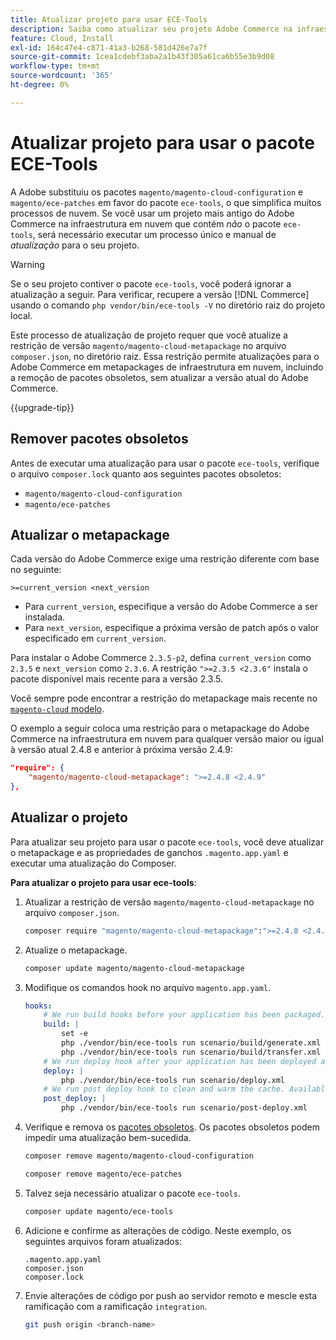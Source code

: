 ```yaml
---
title: Atualizar projeto para usar ECE-Tools
description: Saiba como atualizar seu projeto Adobe Commerce na infraestrutura em nuvem para usar o pacote ECE-Tools e aproveitar as correções e os recursos mais recentes.
feature: Cloud, Install
exl-id: 164c47e4-c871-41a3-b268-581d426e7a7f
source-git-commit: 1cea1cdebf3aba2a1b43f305a61ca6b55e3b9d08
workflow-type: tm+mt
source-wordcount: '365'
ht-degree: 0%

---
```


# Atualizar projeto para usar o pacote ECE-Tools

A Adobe substituiu os pacotes `magento/magento-cloud-configuration` e `magento/ece-patches` em favor do pacote `ece-tools`, o que simplifica muitos processos de nuvem. Se você usar um projeto mais antigo do Adobe Commerce na infraestrutura em nuvem que contém _não_ o pacote `ece-tools`, será necessário executar um processo único e manual de _atualização_ para o seu projeto.

>[!WARNING]
>
>Se o seu projeto contiver o pacote `ece-tools`, você poderá ignorar a atualização a seguir. Para verificar, recupere a versão [!DNL Commerce] usando o comando `php vendor/bin/ece-tools -V` no diretório raiz do projeto local.

Este processo de atualização de projeto requer que você atualize a restrição de versão `magento/magento-cloud-metapackage` no arquivo `composer.json`, no diretório raiz. Essa restrição permite atualizações para o Adobe Commerce em metapackages de infraestrutura em nuvem, incluindo a remoção de pacotes obsoletos, sem atualizar a versão atual do Adobe Commerce.

{{upgrade-tip}}

## Remover pacotes obsoletos

Antes de executar uma atualização para usar o pacote `ece-tools`, verifique o arquivo `composer.lock` quanto aos seguintes pacotes obsoletos:

- `magento/magento-cloud-configuration`
- `magento/ece-patches`

## Atualizar o metapackage

Cada versão do Adobe Commerce exige uma restrição diferente com base no seguinte:

```
>=current_version <next_version
```

- Para `current_version`, especifique a versão do Adobe Commerce a ser instalada.
- Para `next_version`, especifique a próxima versão de patch após o valor especificado em `current_version`.

Para instalar o Adobe Commerce `2.3.5-p2`, defina `current_version` como `2.3.5` e `next_version` como `2.3.6`. A restrição `">=2.3.5 <2.3.6"` instala o pacote disponível mais recente para a versão 2.3.5.

Você sempre pode encontrar a restrição do metapackage mais recente no [`magento-cloud` modelo](https://github.com/magento/magento-cloud/blob/master/composer.json).

O exemplo a seguir coloca uma restrição para o metapackage do Adobe Commerce na infraestrutura em nuvem para qualquer versão maior ou igual à versão atual 2.4.8 e anterior à próxima versão 2.4.9:

```json
"require": {
    "magento/magento-cloud-metapackage": ">=2.4.8 <2.4.9"
},
```

## Atualizar o projeto

Para atualizar seu projeto para usar o pacote `ece-tools`, você deve atualizar o metapackage e as propriedades de ganchos `.magento.app.yaml` e executar uma atualização do Composer.

**Para atualizar o projeto para usar ece-tools**:

1. Atualizar a restrição de versão `magento/magento-cloud-metapackage` no arquivo `composer.json`.

   ```bash
   composer require "magento/magento-cloud-metapackage":">=2.4.8 <2.4.9" --no-update
   ```

1. Atualize o metapackage.

   ```bash
   composer update magento/magento-cloud-metapackage
   ```

1. Modifique os comandos hook no arquivo `magento.app.yaml`.

   ```yaml
   hooks:
       # We run build hooks before your application has been packaged.
       build: |
           set -e
           php ./vendor/bin/ece-tools run scenario/build/generate.xml
           php ./vendor/bin/ece-tools run scenario/build/transfer.xml
       # We run deploy hook after your application has been deployed and started.
       deploy: |
           php ./vendor/bin/ece-tools run scenario/deploy.xml
       # We run post deploy hook to clean and warm the cache. Available with ECE-Tools 2002.0.10.
       post_deploy: |
           php ./vendor/bin/ece-tools run scenario/post-deploy.xml
   ```

1. Verifique e remova os [pacotes obsoletos](#remove-deprecated-packages). Os pacotes obsoletos podem impedir uma atualização bem-sucedida.

   ```bash
   composer remove magento/magento-cloud-configuration
   ```

   ```bash
   composer remove magento/ece-patches
   ```

1. Talvez seja necessário atualizar o pacote `ece-tools`.

   ```bash
   composer update magento/ece-tools
   ```

1. Adicione e confirme as alterações de código. Neste exemplo, os seguintes arquivos foram atualizados:

   ```
   .magento.app.yaml
   composer.json
   composer.lock
   ```

1. Envie alterações de código por push ao servidor remoto e mescle esta ramificação com a ramificação `integration`.

   ```bash
   git push origin <branch-name>
   ```
